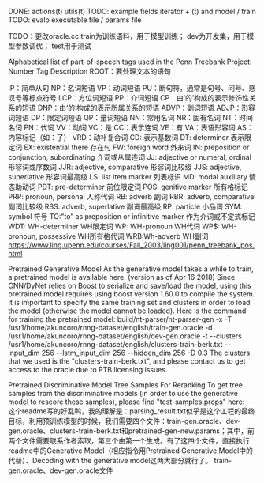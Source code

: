 DONE: actions(t) utils(t)
TODO: example fields iterator + (t)  and   model / train
TODO: evalb executable file / params file

TODO：更改oracle.cc
  train为训练语料，用于模型训练；
  dev为开发集，用于模型参数调优；
  test用于测试
  
Alphabetical list of part-of-speech tags used in the Penn Treebank Project:
Number Tag Description
ROOT：要处理文本的语句

IP：简单从句
NP：名词短语
VP：动词短语
PU：断句符，通常是句号、问号、感叹号等标点符号
LCP：方位词短语
PP：介词短语
CP：由‘的’构成的表示修饰性关系的短语
DNP：由‘的’构成的表示所属关系的短语
ADVP：副词短语
ADJP：形容词短语
DP：限定词短语
QP：量词短语
NN：常用名词
NR：固有名词
NT：时间名词
PN：代词
VV：动词
VC：是
CC：表示连词
VE：有
VA：表语形容词
AS：内容标记（如：了）
VRD：动补复合词
CD: 表示基数词
DT: determiner 表示限定词
EX: existential there 存在句
FW: foreign word 外来词
IN: preposition or conjunction, subordinating 介词或从属连词
JJ: adjective or numeral, ordinal 形容词或序数词
JJR: adjective, comparative 形容词比较级
JJS: adjective, superlative 形容词最高级
LS: list item marker 列表标识
MD: modal auxiliary 情态助动词
PDT: pre-determiner 前位限定词
POS: genitive marker 所有格标记
PRP: pronoun, personal 人称代词
RB: adverb 副词
RBR: adverb, comparative 副词比较级
RBS: adverb, superlative 副词最高级
RP: particle 小品词 
SYM: symbol 符号
TO:”to” as preposition or infinitive marker 作为介词或不定式标记 
WDT: WH-determiner WH限定词
WP: WH-pronoun WH代词
WP$: WH-pronoun, possessive WH所有格代词
WRB:Wh-adverb WH副词
https://www.ling.upenn.edu/courses/Fall_2003/ling001/penn_treebank_pos.html



Pretrained Generative Model
As the generative model takes a while to train, a pretrained model is available here: (version as of Apr 16 2018)
Since CNN/DyNet relies on Boost to serialize and save/load the model, using this pretrained model requires using boost version 1.60.0 to compile the system. It is important to specify the same training set and clusters in order to load the model (otherwise the model cannot be loaded). Here is the command for training the pretrained model:
build/nt-parser/nt-parser-gen -x -T /usr1/home/akuncoro/rnng-dataset/english/train-gen.oracle -d /usr1/home/akuncoro/rnng-dataset/english/dev-gen.oracle -t --clusters /usr1/home/akuncoro/rnng-dataset/english/clusters-train-berk.txt --input_dim 256 --lstm_input_dim 256 --hidden_dim 256 -D 0.3
The clusters that we used is the "clusters-train-berk.txt", and please contact us to get access to the oracle due to PTB licensing issues.

Pretrained Discriminative Model Tree Samples For Reranking
To get tree samples from the discriminative models (in order to use the generative model to rescore these samples), please find "test-samples.props" here:  
这个readme写的好乱鸭，我的理解是：parsing_result.txt似乎是这个工程的最终目标，利用预训练模型的时候，我们需要四个文件：train-gen.oracle、dev-gen.oracle、clusters-train-berk.txt和pretrained-gen-new.params；其中，前两个文件需要联系作者索取，第三个由第一个生成。有了这四个文件，直接执行readme中的Generative Model（相应指令用Pretrained Generative Model中的代替）、Decoding with the generative model这两大部分就行了。
train-gen.oracle、dev-gen.oracle文件

